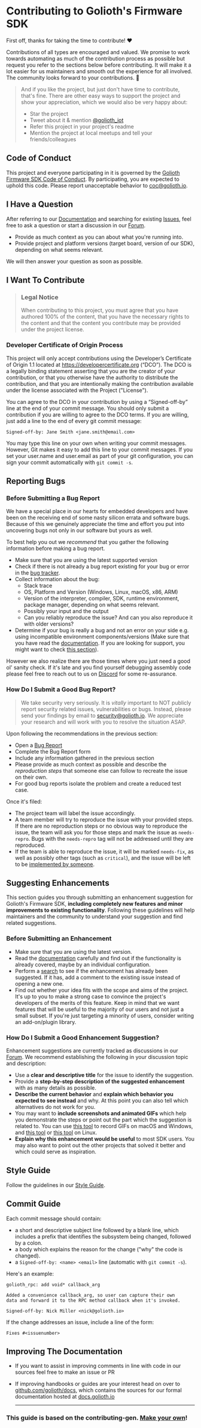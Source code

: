 # Contributing to Golioth's Firmware SDK

First off, thanks for taking the time to contribute! ❤️

Contributions of all types are encouraged and valued.
We promise to work towards automating as much of the contribution process
as possible but request you refer to the sections below before contributing. It will make it a
lot easier for us maintainers and smooth out the experience for all involved. The community looks
forward to your contributions. 🎉

> And if you like the project, but just don't have time to contribute, that's fine.
> There are other easy ways to support the project and show your appreciation,
> which we would also be very happy about:
> - Star the project
> - Tweet about it & mention [@golioth_iot](https://twitter.com/golioth_iot)
> - Refer this project in your project's readme
> - Mention the project at local meetups and tell your friends/colleagues

## Code of Conduct

This project and everyone participating in it is governed by the
[Golioth Firmware SDK Code of Conduct](https://github.com/golioth/golioth-firmware-sdk/blob/main/CODE_OF_CONDUCT.md).
By participating, you are expected to uphold this code. Please report unacceptable behavior
to <coc@golioth.io>.

## I Have a Question

After referring to our [Documentation](https://docs.golioth.io) and searching for existing
[Issues](https://github.com/golioth/golioth-firmware-sdk/issues), feel free to ask a question or
start a discussion in our [Forum](https://forum.golioth.io/).

- Provide as much context as you can about what you're running into.
- Provide project and platform versions (target board, version of our SDK), depending on what seems relevant.

We will then answer your question as soon as possible.

## I Want To Contribute

> ### Legal Notice
> When contributing to this project, you must agree that you have authored 100% of the content,
> that you have the necessary rights to the content and that the content you contribute may be
> provided under the project license.

### Developer Certificate of Origin Process

This project will only accept contributions using the Developer’s Certificate of Origin 1.1 located
at https://developercertificate.org (“DCO”). The DCO is a legally binding statement asserting that
you are the creator of your contribution, or that you otherwise have the authority to distribute
the contribution, and that you are intentionally making the contribution available under the
license associated with the Project ("License").

You can agree to the DCO in your contribution by using a “Signed-off-by” line at the end of your
commit message. You should only submit a contribution if you are willing to agree to the DCO terms.
If you are willing, just add a line to the end of every git commit message:

```
Signed-off-by: Jane Smith <jane.smith@email.com>
```

You may type this line on your own when writing your commit messages. However, Git makes it easy
to add this line to your commit messages. If you set your user.name and user.email as part of your
git configuration, you can sign your commit automatically with `git commit -s`.

## Reporting Bugs

### Before Submitting a Bug Report

We have a special place in our hearts for embedded developers and have been on the receiving
end of some nasty silicon errata and software bugs. Because of this we genuinely appreciate the
time and effort you put into uncovering bugs not only in our software but yours as well.

To best help you out we *recommend* that you gather the following information before making a bug report.

- Make sure that you are using the latest supported version
- Check if there is not already a bug report existing for your bug or error in the [bug tracker](https://github.com/golioth/golioth-firmware-sdk/issues?q=label%3Abug).
- Collect information about the bug:
  - Stack trace
  - OS, Platform and Version (Windows, Linux, macOS, x86, ARM)
  - Version of the interpreter, compiler, SDK, runtime environment, package manager, depending on what seems relevant.
  - Possibly your input and the output
  - Can you reliably reproduce the issue? And can you also reproduce it with older versions?
- Determine if your bug is really a bug and not an error on your side e.g. using incompatible
  environment components/versions (Make sure that you have read the [documentation](https://docs.golioth.io).
  If you are looking for support, you might want to check [this section](#i-have-a-question)).

However we also realize there are those times where you just need a good ol' sanity check.
If it's late and you find yourself debugging assembly code please feel free to reach out to us
on [Discord](https://discord.com/invite/qKjmvzMVYR) for some re-assurance.


### How Do I Submit a Good Bug Report?

> We take security very seriously. It is *vitally* important to NOT publicly report
> security related issues, vulnerabilities or bugs. Instead, please send your findings
> by email to <security@golioth.io>. We appreciate your research and will work with you
> to resolve the situation ASAP.
<!-- You may add a PGP key to allow the messages to be sent encrypted as well. -->

Upon following the recommendations in the previous section:

- Open a [Bug Report](https://github.com/golioth/golioth-firmware-sdk/issues/new/choose)
- Complete the Bug Report form
- Include any information gathered in the previous section
- Please provide as much context as possible and describe the *reproduction steps* that someone
  else can follow to recreate the issue on their own.
- For good bug reports isolate the problem and create a reduced test case.

Once it's filed:

- The project team will label the issue accordingly.
- A team member will try to reproduce the issue with your provided steps. If there are no
  reproduction steps or no obvious way to reproduce the issue, the team will ask you for
  those steps and mark the issue as `needs-repro`. Bugs with the `needs-repro` tag will not be
  addressed until they are reproduced.
- If the team is able to reproduce the issue, it will be marked `needs-fix`, as well as possibly
  other tags (such as `critical`), and the issue will be left to be [implemented by someone](#your-first-code-contribution).

<!-- You might want to create an issue template for bugs and errors that can be used as a guide and that defines the structure of the information to be included. If you do so, reference it here in the description. -->

## Suggesting Enhancements

This section guides you through submitting an enhancement suggestion for Golioth's Firmware SDK,
**including completely new features and minor improvements to existing functionality**.
Following these guidelines will help maintainers and the community to understand your suggestion
and find related suggestions.

### Before Submitting an Enhancement

- Make sure that you are using the latest version.
- Read the [documentation](https://docs.golioth.io) carefully and find out if the functionality is
  already covered, maybe by an individual configuration.
- Perform a [search](https://github.com/golioth/golioth-firmware-sdk/issues) to see if the
  enhancement has already been suggested. If it has, add a comment to the existing issue instead
  of opening a new one.
- Find out whether your idea fits with the scope and aims of the project. It's up to you to make a
  strong case to convince the project's developers of the merits of this feature. Keep in mind
  that we want features that will be useful to the majority of our users and not just a small subset.
  If you're just targeting a minority of users, consider writing an add-on/plugin library.

### How Do I Submit a Good Enhancement Suggestion?

Enhancement suggestions are currently tracked as discussions in our
[Forum](https://forum.golioth.io/). We recommend establishing the following in your discussion topic
and description:

- Use a **clear and descriptive title** for the issue to identify the suggestion.
- Provide a **step-by-step description of the suggested enhancement** with as many details as possible.
- **Describe the current behavior** and **explain which behavior you expected to see instead** and
  why. At this point you can also tell which alternatives do not work for you.
- You may want to **include screenshots and animated GIFs** which help you demonstrate the steps
  or point out the part which the suggestion is related to. You can use
  [this tool](https://www.cockos.com/licecap/) to record GIFs on macOS and Windows, and
  [this tool](https://github.com/colinkeenan/silentcast) or
  [this tool](https://github.com/GNOME/byzanz) on Linux. <!-- this should only be included if the project has a GUI -->
- **Explain why this enhancement would be useful** to most SDK users. You may also want to point
  out the other projects that solved it better and which could serve as inspiration.

<!-- You might want to create an issue template for enhancement suggestions that can be used as a guide and that defines the structure of the information to be included. If you do so, reference it here in the description. -->

## Style Guide

Follow the guidelines in our [Style Guide](docs/Style_Guide.md).

## Commit Guide

Each commit message should contain:

* a short and descriptive subject line followed by a blank line, which includes a
  prefix that identifies the subsystem being changed, followed by a colon.
* a body which explains the reason for the change ("why" the code is changed).
* a `Signed-off-by: <name> <email>` line (automatic with `git commit -s`).

Here's an example:

```
golioth_rpc: add void* callback_arg

Added a convenience callback_arg, so user can capture their own
data and forward it to the RPC method callback when it's invoked.

Signed-off-by: Nick Miller <nick@golioth.io>
```

If the change addresses an issue, include a line of the form:

```
Fixes #<issuenumber>
```

## Improving The Documentation

- If you want to assist in improving comments in line with code in our sources feel free to make an issue or PR
- If improving handbooks or guides are your interest head on over to [github.com/golioth/docs](https://github.com/golioth/docs), which contains the sources for our formal documentation hosted at [docs.golioth.io](https://docs.golioth.io/)

    ----
### This guide is based on the **contributing-gen**. [Make your own](https://github.com/bttger/contributing-gen)!
